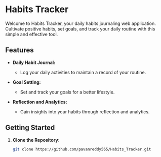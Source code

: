 # Habits Tracker

Welcome to Habits Tracker, your daily habits journaling web application. Cultivate positive habits, set goals, and track your daily routine with this simple and effective tool.

## Features

- **Daily Habit Journal:**
  - Log your daily activities to maintain a record of your routine.

- **Goal Setting:**
  - Set and track your goals for a better lifestyle.

- **Reflection and Analytics:**
  - Gain insights into your habits through reflection and analytics.

## Getting Started

1. **Clone the Repository:**
   ```bash
   git clone https://github.com/pavanreddy565/Habits_Tracker.git

